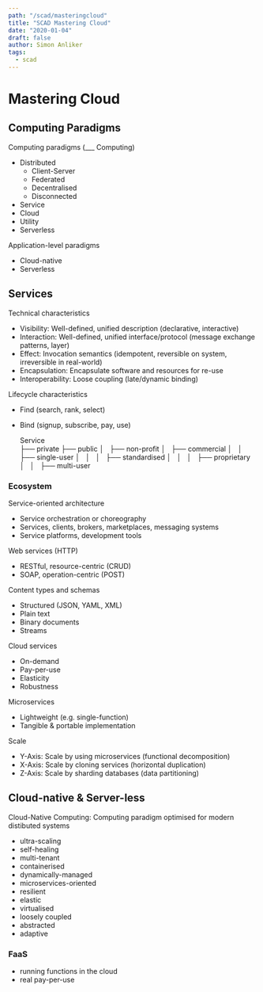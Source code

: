 ```yaml
---
path: "/scad/masteringcloud"
title: "SCAD Mastering Cloud"
date: "2020-01-04"
draft: false
author: Simon Anliker
tags:
  - scad
---
```


# Mastering Cloud

## Computing Paradigms

Computing paradigms (___ Computing)
- Distributed
    - Client-Server
    - Federated
    - Decentralised
    - Disconnected
- Service
- Cloud 
- Utility
- Serverless

Application-level paradigms
- Cloud-native
- Serverless


## Services

Technical characteristics
- Visibility: Well-defined, unified description (declarative, interactive)
- Interaction: Well-defined, unified interface/protocol  (message exchange patterns, layer)
- Effect: Invocation semantics (idempotent, reversible on system, irreversible in real-world)
- Encapsulation: Encapsulate software and resources for re-use
- Interoperability: Loose coupling (late/dynamic binding)

Lifecycle characteristics
- Find (search, rank, select)
- Bind (signup, subscribe, pay, use)


    Service    
    ├── private
    ├── public
    │   ├── non-profit
    │   ├── commercial
    │   │   ├── single-user
    │   │   │   ├── standardised
    │   │   │   ├── proprietary
    │   │   ├── multi-user



### Ecosystem

Service-oriented architecture
- Service orchestration or choreography
- Services, clients, brokers, marketplaces, messaging systems
- Service platforms, development tools

Web services (HTTP)
- RESTful, resource-centric (CRUD)
- SOAP, operation-centric (POST)

Content types and schemas
- Structured (JSON, YAML, XML)
- Plain text
- Binary documents
- Streams

Cloud services
- On-demand
- Pay-per-use
- Elasticity
- Robustness

Microservices
- Lightweight (e.g. single-function)
- Tangible & portable implementation

Scale
- Y-Axis: Scale by using microservices (functional decomposition)
- X-Axis: Scale by cloning services (horizontal duplication)
- Z-Axis: Scale by sharding databases (data partitioning)


## Cloud-native & Server-less

Cloud-Native Computing: Computing paradigm optimised for modern distibuted systems
- ultra-scaling
- self-healing
- multi-tenant
- containerised
- dynamically-managed
- microservices-oriented
- resilient
- elastic
- virtualised
- loosely coupled
- abstracted
- adaptive


### FaaS

- running functions in the cloud
- real pay-per-use



